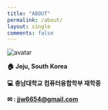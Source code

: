 ```yaml
---
title: "ABOUT"
permalink: /about/
layout: single
comments: false
---
```


![avatar](https://github.com/jinwoojwa/jinwoo.github.io/assets/112393728/442df5e7-a348-4701-84bf-3c603208dc40)


**🏠 Jeju, South Korea**

**💻 충남대학교 컴퓨터융합학부 재학중**

**✉ : jjw6654@gmail.com**

